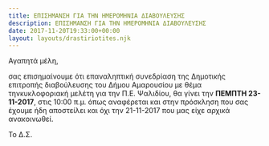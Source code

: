 ```yaml
---
title: ΕΠΙΣΗΜΑΝΣΗ ΓΙΑ ΤΗΝ ΗΜΕΡΟΜΗΝΙΑ ΔΙΑΒΟΥΛΕΥΣΗΣ
description: ΕΠΙΣΗΜΑΝΣΗ ΓΙΑ ΤΗΝ ΗΜΕΡΟΜΗΝΙΑ ΔΙΑΒΟΥΛΕΥΣΗΣ
date: 2017-11-20T19:33:00+00:00
layout: layouts/drastiriotites.njk
---
```

Αγαπητά μέλη,


 σας επισημαίνουμε ότι επαναληπτική συνεδρίαση της Δημοτικής επιτροπής διαβούλευσης του Δήμου Αμαρουσίου με θέμα τηνκυκλοφοριακή μελέτη για την Π.Ε. Ψαλιδίου, θα γίνει την **ΠΕΜΠΤΗ 23-11-2017**, στις 10:00 π.μ. όπως αναφέρεται και στην πρόσκληση που σας έχουμε ήδη αποστείλει και όχι την 21-11-2017 που μας είχε αρχικά ανακοινωθεί.


Το Δ.Σ.
<!-- excerpt -->

